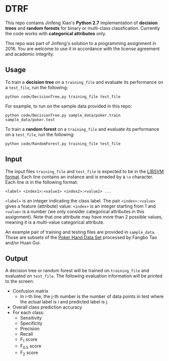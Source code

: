 # DTRF
This repo contains Jinfeng Xiao's **Python 2.7** implementation of **decision trees** and **random forests** for binary or multi-class classfication. Currently the code works with **categorical attributes** only.

This repo was part of Jinfeng's solution to a programming assignment in 2016. You are welcome to use it in accordance with the license agreement and academic integrity.

## Usage

To train a **decision tree** on a `training_file` and evaluate its performance on a `test_file`, run the following:

```
python code/DecisionTree.py training_file test_file
```

For example, to run on the sample data provided in this repo:

```
python code/DecisionTree.py sample_data/poker.train sample_data/poker.test
```

To train a **random forest** on a `training_file` and evaluate its performance on a `test_file`, run the following:

```
python code/RandomForest.py training_file test_file
```

## Input
The input files `training_file` and `test_file` is expected to be in the [LIBSVM format](http://www.csie.ntu.edu.tw/~cjlin/liblinear/). Each line contains an instance and is eneded by a `\n` character. Each line is in the following format:

```
<label> <index1>:<value1> <index2>:<value2> ...
```

`<label>` is an integer indicating the class label. The pair `<index>:<value>` gives a feature (attribute) value: `<index>` is an integer starting from 1 and `<value>` is a number (we only consider categorical attributes in this assignment). Note that one attribute may have more than 2 possible values, meaning it is a multi-value categorical attribute.

An example pair of training and testing files are provided in `sample_data`. Those are subsets of the [Poker Hand Data Set](http://archive.ics.uci.edu/ml/datasets/Poker+Hand) processed by Fangbo Tao and/or Huan Gui.

## Output

A decision tree or random forest will be trained on `training_file` and evaluated on `test_file`. The following evaluation information will be printed to the screen:

- Confusion matrix
  * In i-th line, the j-th number is the number of data points in test where the actual label is i and predicted label is j.
- Overall class prediction accuracy
- For each class:
  * Sensitivity
  * Specificity
  * Precision
  * Recall
  * F<sub>1</sub> score
  * F<sub>0.5</sub> score
  * F<sub>2</sub> score

